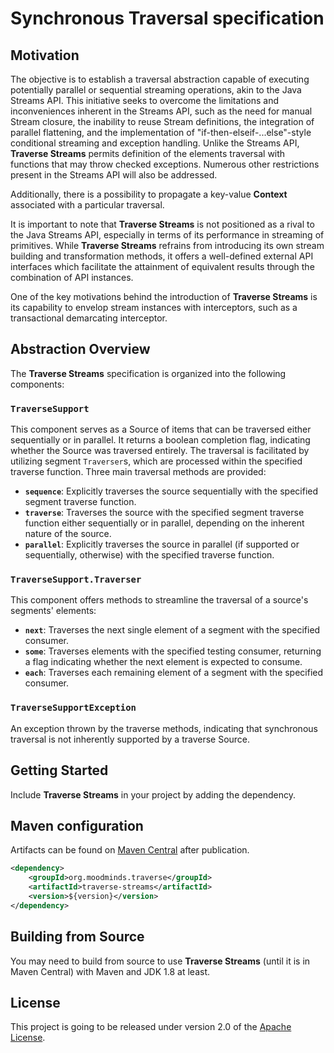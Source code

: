 # Synchronous Traversal specification

## Motivation

The objective is to establish a traversal abstraction capable of executing potentially parallel or sequential streaming
operations, akin to the Java Streams API. This initiative seeks to overcome the limitations and inconveniences inherent
in the Streams API, such as the need for manual Stream closure, the inability to reuse Stream definitions, the integration
of parallel flattening, and the implementation of "if-then-elseif-...else"-style conditional streaming and exception handling.
Unlike the Streams API, **Traverse Streams** permits definition of the elements traversal with functions that may throw
checked exceptions. Numerous other restrictions present in the Streams API will also be addressed.

Additionally, there is a possibility to propagate a key-value **Context** associated with a particular traversal.

It is important to note that **Traverse Streams** is not positioned as a rival to the Java Streams API, especially in terms of its
performance in streaming of primitives. While **Traverse Streams** refrains from introducing its own stream building and transformation
methods, it offers a well-defined external API interfaces which facilitate the attainment of equivalent results through the combination
of API instances.

One of the key motivations behind the introduction of **Traverse Streams** is its capability to envelop stream instances with interceptors,
such as a transactional demarcating interceptor.


## Abstraction Overview

The **Traverse Streams** specification is organized into the following components:

### `TraverseSupport`

This component serves as a Source of items that can be traversed either sequentially or in parallel. It returns
a boolean completion flag, indicating whether the Source was traversed entirely. The traversal is facilitated
by utilizing segment `Traverser`s, which are processed within the specified traverse function. Three main traversal
methods are provided:

* **`sequence`**: Explicitly traverses the source sequentially with the specified segment traverse function.
* **`traverse`**: Traverses the source with the specified segment traverse function either sequentially or in parallel,
  depending on the inherent nature of the source.
* **`parallel`**: Explicitly traverses the source in parallel (if supported or sequentially, otherwise) with the specified
  traverse function.

### `TraverseSupport.Traverser`

This component offers methods to streamline the traversal of a source's segments' elements:

* **`next`**: Traverses the next single element of a segment with the specified consumer.
* **`some`**: Traverses elements with the specified testing consumer, returning a flag indicating whether the next
  element is expected to consume.
* **`each`**: Traverses each remaining element of a segment with the specified consumer.

### `TraverseSupportException`

An exception thrown by the traverse methods, indicating that synchronous traversal is not inherently supported by a traverse Source.

## Getting Started

Include **Traverse Streams** in your project by adding the dependency.

## Maven configuration

Artifacts can be found on [Maven Central](https://search.maven.org/) after publication.

```xml
<dependency>
    <groupId>org.moodminds.traverse</groupId>
    <artifactId>traverse-streams</artifactId>
    <version>${version}</version>
</dependency>
```

## Building from Source

You may need to build from source to use **Traverse Streams** (until it is in Maven Central) with Maven and JDK 1.8 at least.

## License
This project is going to be released under version 2.0 of the [Apache License][l].

[l]: https://www.apache.org/licenses/LICENSE-2.0